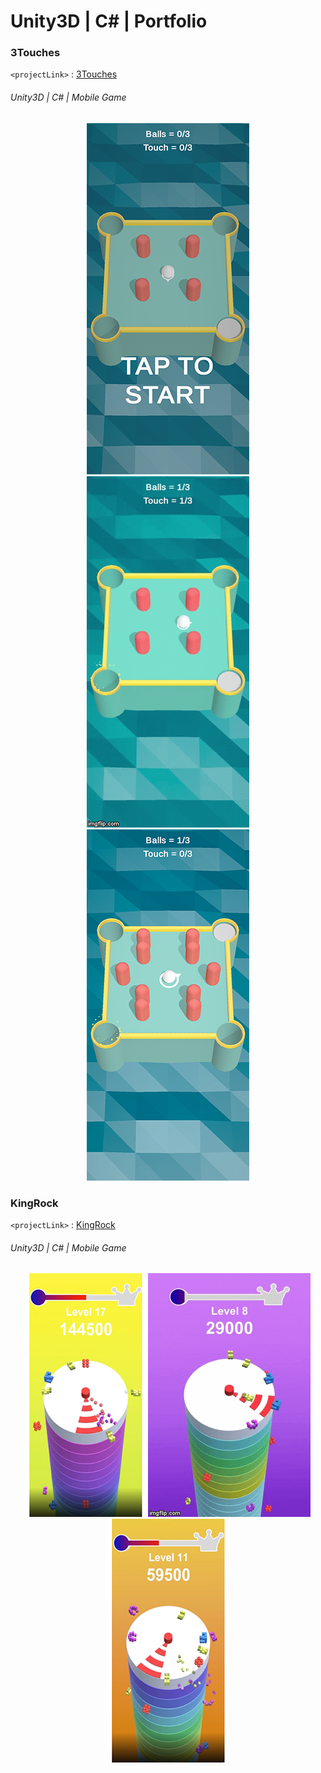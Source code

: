 # Unity3D | C# | Portfolio

### 3Touches
`<projectLink>` : [3Touches](https://github.com/Smi1e-man/3Touches)
###### Unity3D | C# | Mobile Game
<p align="center">
<img src="img/img_3touches_1.png"/>
<img src="gif/demo_3touches.gif"/>
<img src="img/img_3touches_2.png"/>
</p>

### KingRock
`<projectLink>` : [KingRock](https://github.com/Smi1e-man/KingRock)
###### Unity3D | C# | Mobile Game
<p align="center">
<img src="img/img_kingrock_1.png"/>
<img src="gif/demo_kingrock.gif"/>
<img src="img/img_kingrock_2.png"/>
</p>
